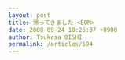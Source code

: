 ```yaml
---
layout: post
title: 帰ってきました <EOM>
date: 2008-09-24 18:26:37 +0900
author: Tsukasa OISHI
permalink: /articles/594
---
```




